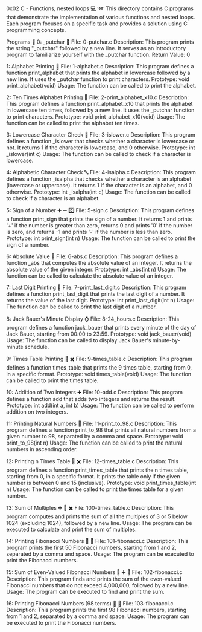 0x02 C - Functions, nested loops 💻 ➿
This directory contains C programs that demonstrate the implementation of various functions and nested loops. Each program focuses on a specific task and provides a solution using C programming concepts.

Programs 📃
0: _putchar 📝
File: 0-putchar.c
Description: This program prints the string "_putchar" followed by a new line. It serves as an introductory program to familiarize yourself with the _putchar function.
Return Value: 0

1: Alphabet Printing 🔡
File: 1-alphabet.c
Description: This program defines a function print_alphabet that prints the alphabet in lowercase followed by a new line. It uses the _putchar function to print characters.
Prototype: void print_alphabet(void)
Usage: The function can be called to print the alphabet.

2: Ten Times Alphabet Printing 🔁
File: 2-print_alphabet_x10.c
Description: This program defines a function print_alphabet_x10 that prints the alphabet in lowercase ten times, followed by a new line. It uses the _putchar function to print characters.
Prototype: void print_alphabet_x10(void)
Usage: The function can be called to print the alphabet ten times.

3: Lowercase Character Check 🔽
File: 3-islower.c
Description: This program defines a function _islower that checks whether a character is lowercase or not. It returns 1 if the character is lowercase, and 0 otherwise.
Prototype: int _islower(int c)
Usage: The function can be called to check if a character is lowercase.

4: Alphabetic Character Check 🔤
File: 4-isalpha.c
Description: This program defines a function _isalpha that checks whether a character is an alphabet (lowercase or uppercase). It returns 1 if the character is an alphabet, and 0 otherwise.
Prototype: int _isalpha(int c)
Usage: The function can be called to check if a character is an alphabet.

5: Sign of a Number ➕ ➖ 0️⃣
File: 5-sign.c
Description: This program defines a function print_sign that prints the sign of a number. It returns 1 and prints '+' if the number is greater than zero, returns 0 and prints '0' if the number is zero, and returns -1 and prints '-' if the number is less than zero.
Prototype: int print_sign(int n)
Usage: The function can be called to print the sign of a number.

6: Absolute Value 📏
File: 6-abs.c
Description: This program defines a function _abs that computes the absolute value of an integer. It returns the absolute value of the given integer.
Prototype: int _abs(int n)
Usage: The function can be called to calculate the absolute value of an integer.

7: Last Digit Printing 🔢
File: 7-print_last_digit.c
Description: This program defines a function print_last_digit that prints the last digit of a number. It returns the value of the last digit.
Prototype: int print_last_digit(int n)
Usage: The function can be called to print the last digit of a number.

8: Jack Bauer's Minute Display ⌚
File: 8-24_hours.c
Description: This program defines a function jack_bauer that prints every minute of the day of Jack Bauer, starting from 00:00 to 23:59.
Prototype: void jack_bauer(void)
Usage: The function can be called to display Jack Bauer's minute-by-minute schedule.

9: Times Table Printing 🔢 ✖️
File: 9-times_table.c
Description: This program defines a function times_table that prints the 9 times table, starting from 0, in a specific format.
Prototype: void times_table(void)
Usage: The function can be called to print the times table.

10: Addition of Two Integers ➕
File: 10-add.c
Description: This program defines a function add that adds two integers and returns the result.
Prototype: int add(int a, int b)
Usage: The function can be called to perform addition on two integers.

11: Printing Natural Numbers 🔢
File: 11-print_to_98.c
Description: This program defines a function print_to_98 that prints all natural numbers from a given number to 98, separated by a comma and space.
Prototype: void print_to_98(int n)
Usage: The function can be called to print the natural numbers in ascending order.

12: Printing n Times Table 🔢 ✖️
File: 12-times_table.c
Description: This program defines a function print_times_table that prints the n times table, starting from 0, in a specific format. It prints the table only if the given number is between 0 and 15 (inclusive).
Prototype: void print_times_table(int n)
Usage: The function can be called to print the times table for a given number.

13: Sum of Multiples ➕ 🔢 ✖️
File: 100-times_table.c
Description: This program computes and prints the sum of all the multiples of 3 or 5 below 1024 (excluding 1024), followed by a new line.
Usage: The program can be executed to calculate and print the sum of multiples.

14: Printing Fibonacci Numbers 🔢 🔁
File: 101-fibonacci.c
Description: This program prints the first 50 Fibonacci numbers, starting from 1 and 2, separated by a comma and space.
Usage: The program can be executed to print the Fibonacci numbers.

15: Sum of Even-Valued Fibonacci Numbers 🔢 ➕ 🔁
File: 102-fibonacci.c
Description: This program finds and prints the sum of the even-valued Fibonacci numbers that do not exceed 4,000,000, followed by a new line.
Usage: The program can be executed to find and print the sum.

16: Printing Fibonacci Numbers (98 terms) 🔢 🔁
File: 103-fibonacci.c
Description: This program prints the first 98 Fibonacci numbers, starting from 1 and 2, separated by a comma and space.
Usage: The program can be executed to print the Fibonacci numbers.
